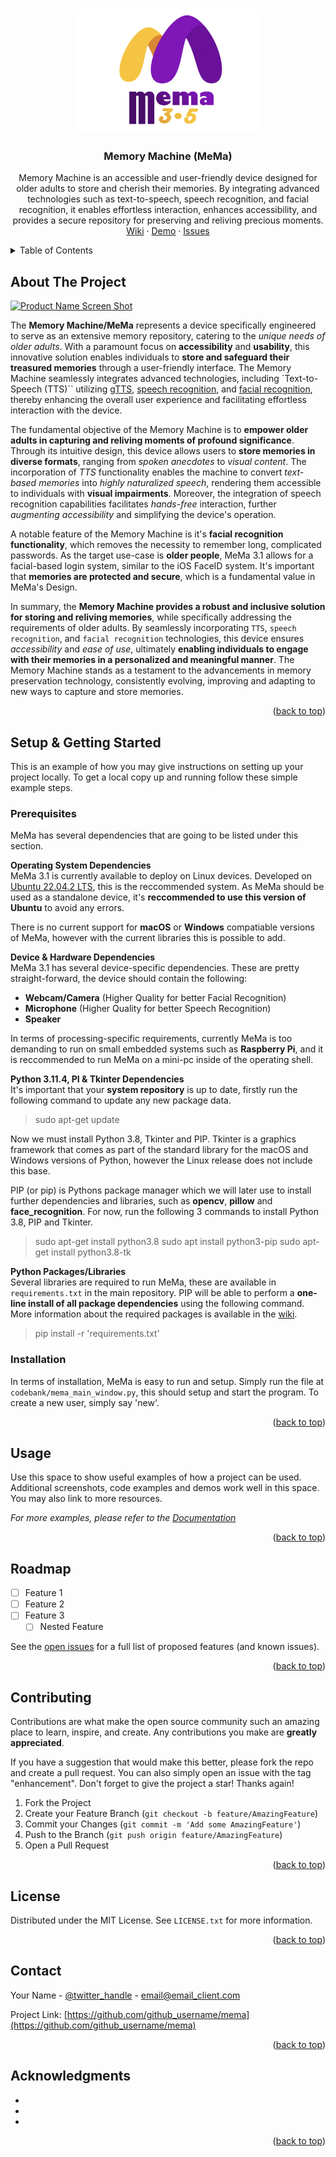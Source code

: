 
<a name="readme-top"></a>

<!-- PROJECT LOGO -->
<br />
<div align="center">
  <a href="https://github.com/tobybenjaminclark/mema">
    <img src="imagebank/mema_logo.png" alt="Logo" width="300" height="200">
  </a>

<h3 align="center">Memory Machine (MeMa)</h3>

  <p align="center">
    Memory Machine is an accessible and user-friendly device designed for older adults to store and cherish their memories. By integrating advanced technologies such as text-to-speech, speech recognition, and facial recognition, it enables effortless interaction, enhances accessibility, and provides a secure repository for preserving and reliving precious moments.
    <br />
    <a href="https://github.com/tobybenjaminclark/mema/wiki">Wiki</a>
    ·
    <a href="https://github.com/tobybenjaminclark/mema">Demo</a>
    ·
    <a href="https://github.com/tobybenjaminclark/mema/issues">Issues</a>
  </p>
</div>



<!-- TABLE OF CONTENTS -->
<details>
  <summary>Table of Contents</summary>
  <ol>
    <li>
      <a href="#about-the-project">Project Vision</a>
    </li>
    <li>
      <a href="#setup-&-getting-started">Setup & Installation</a>
      <ul>
        <li><a href="#prerequisites">Prerequisites</a></li>
        <li><a href="#installation">Installation</a></li>
      </ul>
    </li>
    <li><a href="#usage">Usage</a></li>
    <li><a href="#roadmap">Roadmap</a></li>
    <li><a href="#contributing">Contributing</a></li>
    <li><a href="#license">License</a></li>
    <li><a href="#contact">Contact</a></li>
    <li><a href="#acknowledgments">Acknowledgments</a></li>
  </ol>
</details>



<!-- ABOUT THE PROJECT -->
## About The Project

[![Product Name Screen Shot][product-screenshot]](https://example.com)

The **Memory Machine/MeMa** represents a device specifically engineered to serve as an extensive memory repository, catering to the *unique needs of older adults*. With a paramount focus on **accessibility** and **usability**, this innovative solution enables individuals to **store and safeguard their treasured memories** through a user-friendly interface. The Memory Machine seamlessly integrates advanced technologies, including `Text-to-Speech (TTS)`` utilizing [gTTS](https://gtts.readthedocs.io/en/latest/), [speech recognition](https://pypi.org/project/SpeechRecognition/), and [facial recognition](https://pypi.org/project/face-recognition/), thereby enhancing the overall user experience and facilitating effortless interaction with the device.

The fundamental objective of the Memory Machine is to **empower older adults in capturing and reliving moments of profound significance**. Through its intuitive design, this device allows users to **store memories in diverse formats**, ranging from *spoken anecdotes* to *visual content*. The incorporation of *TTS* functionality enables the machine to convert *text-based memories* into *highly naturalized speech*, rendering them accessible to individuals with **visual impairments**. Moreover, the integration of speech recognition capabilities facilitates *hands-free* interaction, further *augmenting accessibility* and simplifying the device's operation.

A notable feature of the Memory Machine is it's **facial recognition functionality**, which removes the necessity to remember long, complicated passwords. As the target use-case is **older people**, MeMa 3.1 allows for a facial-based login system, similar to the iOS FaceID system. It's important that **memories are protected and secure**, which is a fundamental value in MeMa's Design.

In summary, the **Memory Machine provides a robust and inclusive solution for storing and reliving memories**, while specifically addressing the requirements of older adults. By seamlessly incorporating `TTS`, `speech recognition`, and `facial recognition` technologies, this device ensures *accessibility* and *ease of use*, ultimately **enabling individuals to engage with their memories in a personalized and meaningful manner**. The Memory Machine stands as a testament to the advancements in memory preservation technology, consistently evolving, improving and adapting to new ways to capture and store memories.

<p align="right">(<a href="#readme-top">back to top</a>)</p>

<!-- GETTING STARTED -->
## Setup & Getting Started

This is an example of how you may give instructions on setting up your project locally.
To get a local copy up and running follow these simple example steps.

### Prerequisites

MeMa has several dependencies that are going to be listed under this section. 

**Operating System Dependencies**<br>
MeMa 3.1 is currently available to deploy on Linux devices. Developed on [Ubuntu 22.04.2 LTS](https://releases.ubuntu.com/jammy/), this is the reccommended system. As MeMa should be used as a standalone device, it's **reccommended to use this version of Ubuntu** to avoid any errors.

There is no current support for **macOS** or **Windows** compatiable versions of MeMa, however with the current libraries this is possible to add.

**Device & Hardware Dependencies**<br>
MeMa 3.1 has several device-specific dependencies. These are pretty straight-forward, the device should contain the following:
* **Webcam/Camera** (Higher Quality for better Facial Recognition)
* **Microphone** (Higher Quality for better Speech Recognition)
* **Speaker**

In terms of processing-specific requirements, currently MeMa is too demanding to run on small embedded systems such as **Raspberry Pi**, and it is reccommended to run MeMa on a mini-pc inside of the operating shell.

**Python 3.11.4, PI & Tkinter Dependencies**<br>
It's important that your **system repository** is up to date, firstly run the following command to update any new package data.<br>
> sudo apt-get update

Now we must install Python 3.8, Tkinter and PIP. Tkinter is a graphics framework that comes as part of the standard library for the macOS and Windows versions of Python, however the Linux release does not include this base.

PIP (or pip) is Pythons package manager which we will later use to install further dependencies and libraries, such as **opencv**, **pillow** and **face_recognition**. For now, run the following 3 commands to install Python 3.8, PIP and Tkinter.
> sudo apt-get install python3.8
> sudo apt install python3-pip
> sudo apt-get install python3.8-tk

**Python Packages/Libraries**<br>
Several libraries are required to run MeMa, these are available in `requirements.txt` in the main repository. PIP will be able to perform a **one-line install of all package dependencies** using the following command. More information about the required packages is available in the [wiki](https://github.com/tobybenjaminclark/mema/wiki).
> pip install -r 'requirements.txt'

### Installation
In terms of installation, MeMa is easy to run and setup. Simply run the file at `codebank/mema_main_window.py`, this should setup and start the program. To create a new user, simply say 'new'.

<p align="right">(<a href="#readme-top">back to top</a>)</p>



<!-- USAGE EXAMPLES -->
## Usage

Use this space to show useful examples of how a project can be used. Additional screenshots, code examples and demos work well in this space. You may also link to more resources.

_For more examples, please refer to the [Documentation](https://example.com)_

<p align="right">(<a href="#readme-top">back to top</a>)</p>



<!-- ROADMAP -->
## Roadmap

- [ ] Feature 1
- [ ] Feature 2
- [ ] Feature 3
    - [ ] Nested Feature

See the [open issues](https://github.com/github_username/mema/issues) for a full list of proposed features (and known issues).

<p align="right">(<a href="#readme-top">back to top</a>)</p>



<!-- CONTRIBUTING -->
## Contributing

Contributions are what make the open source community such an amazing place to learn, inspire, and create. Any contributions you make are **greatly appreciated**.

If you have a suggestion that would make this better, please fork the repo and create a pull request. You can also simply open an issue with the tag "enhancement".
Don't forget to give the project a star! Thanks again!

1. Fork the Project
2. Create your Feature Branch (`git checkout -b feature/AmazingFeature`)
3. Commit your Changes (`git commit -m 'Add some AmazingFeature'`)
4. Push to the Branch (`git push origin feature/AmazingFeature`)
5. Open a Pull Request

<p align="right">(<a href="#readme-top">back to top</a>)</p>



<!-- LICENSE -->
## License

Distributed under the MIT License. See `LICENSE.txt` for more information.

<p align="right">(<a href="#readme-top">back to top</a>)</p>



<!-- CONTACT -->
## Contact

Your Name - [@twitter_handle](https://twitter.com/twitter_handle) - email@email_client.com

Project Link: [https://github.com/github_username/mema](https://github.com/github_username/mema)

<p align="right">(<a href="#readme-top">back to top</a>)</p>



<!-- ACKNOWLEDGMENTS -->
## Acknowledgments

* []()
* []()
* []()

<p align="right">(<a href="#readme-top">back to top</a>)</p>



<!-- MARKDOWN LINKS & IMAGES -->
<!-- https://www.markdownguide.org/basic-syntax/#reference-style-links -->
[contributors-shield]: https://img.shields.io/github/contributors/github_username/mema.svg?style=for-the-badge
[contributors-url]: https://github.com/github_username/mema/graphs/contributors
[forks-shield]: https://img.shields.io/github/forks/github_username/mema.svg?style=for-the-badge
[forks-url]: https://github.com/github_username/mema/network/members
[stars-shield]: https://img.shields.io/github/stars/github_username/mema.svg?style=for-the-badge
[stars-url]: https://github.com/github_username/mema/stargazers
[issues-shield]: https://img.shields.io/github/issues/github_username/mema.svg?style=for-the-badge
[issues-url]: https://github.com/tobybenjaminclark/mema/issues
[license-shield]: https://img.shields.io/github/license/github_username/mema.svg?style=for-the-badge
[license-url]: https://github.com/github_username/mema/blob/master/LICENSE.txt
[linkedin-shield]: https://img.shields.io/badge/-LinkedIn-black.svg?style=for-the-badge&logo=linkedin&colorB=555
[linkedin-url]: https://uk.linkedin.com/in/toby-clark-14350815a?original_referer=https%3A%2F%2Fwww.google.com%2F
[product-screenshot]: images/screenshot.png
[Next.js]: https://img.shields.io/badge/next.js-000000?style=for-the-badge&logo=nextdotjs&logoColor=white
[Next-url]: https://nextjs.org/
[React.js]: https://img.shields.io/badge/React-20232A?style=for-the-badge&logo=react&logoColor=61DAFB
[React-url]: https://reactjs.org/
[Vue.js]: https://img.shields.io/badge/Vue.js-35495E?style=for-the-badge&logo=vuedotjs&logoColor=4FC08D
[Vue-url]: https://vuejs.org/
[Angular.io]: https://img.shields.io/badge/Angular-DD0031?style=for-the-badge&logo=angular&logoColor=white
[Angular-url]: https://angular.io/
[Svelte.dev]: https://img.shields.io/badge/Svelte-4A4A55?style=for-the-badge&logo=svelte&logoColor=FF3E00
[Svelte-url]: https://svelte.dev/
[Laravel.com]: https://img.shields.io/badge/Laravel-FF2D20?style=for-the-badge&logo=laravel&logoColor=white
[Laravel-url]: https://laravel.com
[Bootstrap.com]: https://img.shields.io/badge/Bootstrap-563D7C?style=for-the-badge&logo=bootstrap&logoColor=white
[Bootstrap-url]: https://getbootstrap.com
[JQuery.com]: https://img.shields.io/badge/jQuery-0769AD?style=for-the-badge&logo=jquery&logoColor=white
[JQuery-url]: https://jquery.com 